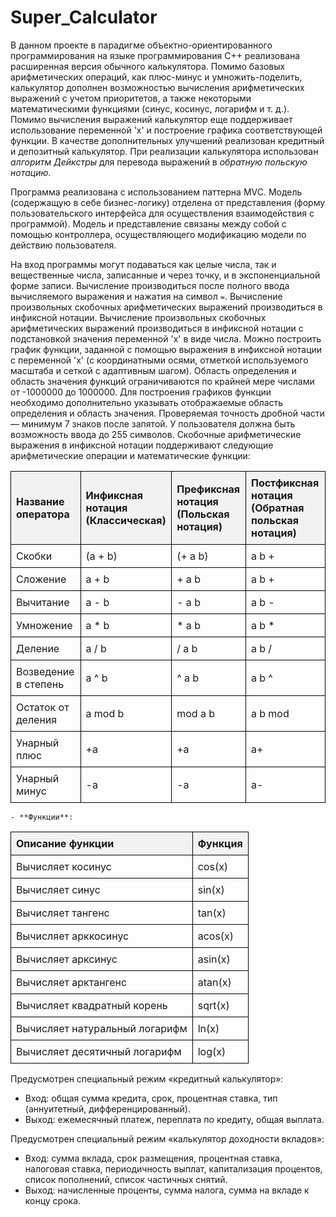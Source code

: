 # Super_Calculator

В данном проекте в парадигме объектно-ориентированного программирования на языке программирования С++ реализована расширенная версия обычного калькулятора. Помимо базовых арифметических операций, как плюс-минус и умножить-поделить, калькулятор дополнен возможностью вычисления арифметических выражений с учетом приоритетов, а также некоторыми математическими функциями (синус, косинус, логарифм и т. д.). Помимо вычисления выражений калькулятор еще поддерживает использование переменной 'x' и построение графика соответствующей функции. В качестве дополнительных улучшений реализован кредитный и депозитный калькулятор.
При реализации калькулятора использован *алгоритм Дейкстры* для перевода выражений в *обратную польскую нотацию*.

Программа реализована с использованием паттерна MVC. Модель (содержащую в себе бизнес-логику) отделена от представления (форму пользовательского интерфейса для осуществления взаимодействия с программой). Модель и представление связаны между собой с помощью контроллера, осуществляющего модификацию модели по действию пользователя.

На вход программы могут подаваться как целые числа, так и вещественные числа, записанные и через точку, и в экспоненциальной форме записи.
Вычисление производиться после полного ввода вычисляемого выражения и нажатия на символ `=`.
Вычисление произвольных скобочных арифметических выражений производиться в инфиксной нотации.
Вычисление произвольных скобочных арифметических выражений производиться в инфиксной нотации с подстановкой значения переменной 'x' в виде числа.
Можно построить график функции, заданной с помощью выражения в инфиксной нотации с переменной 'x' (с координатными осями, отметкой используемого масштаба и сеткой с адаптивным шагом).
Область определения и область значения функций ограничиваются по крайней мере числами от -1000000 до 1000000.
Для построения графиков функции необходимо дополнительно указывать отображаемые область определения и область значения.
Проверяемая точность дробной части — минимум 7 знаков после запятой.
У пользователя должна быть возможность ввода до 255 символов.
Скобочные арифметические выражения в инфиксной нотации поддерживают следующие арифметические операции и математические функции:

<!DOCTYPE html>
<html lang="ru">
<head>
    <meta charset="UTF-8">
    <meta name="viewport" content="width=device-width, initial-scale=1.0">
    <title>Таблица операторов</title>
    <style>
        table {
            width: 100%;
            border-collapse: collapse;
        }
        th, td {
            border: 1px solid black;
            padding: 8px;
            text-align: left;
        }
        th {
            background-color: #f2f2f2;
        }
    </style>
</head>
<body>
    <table>
        <thead>
            <tr>
                <th>Название оператора</th>
                <th>Инфиксная нотация <br /> (Классическая)</th>
                <th>Префиксная нотация <br /> (Польская нотация)</th>
                <th>Постфиксная нотация <br /> (Обратная польская нотация)</th>
            </tr>
        </thead>
        <tbody>
            <tr>
                <td>Скобки</td>
                <td>(a + b)</td>
                <td>(+ a b)</td>
                <td>a b +</td>
            </tr>
            <tr>
                <td>Сложение</td>
                <td>a + b</td>
                <td>+ a b</td>
                <td>a b +</td>
            </tr>
            <tr>
                <td>Вычитание</td>
                <td>a - b</td>
                <td>- a b</td>
                <td>a b -</td>
            </tr>
            <tr>
                <td>Умножение</td>
                <td>a * b</td>
                <td>* a b</td>
                <td>a b *</td>
            </tr>
            <tr>
                <td>Деление</td>
                <td>a / b</td>
                <td>/ a b</td>
                <td>a b /</td>
            </tr>
            <tr>
                <td>Возведение в степень</td>
                <td>a ^ b</td>
                <td>^ a b</td>
                <td>a b ^</td>
            </tr>
            <tr>
                <td>Остаток от деления</td>
                <td>a mod b</td>
                <td>mod a b</td>
                <td>a b mod</td>
            </tr>
            <tr>
                <td>Унарный плюс</td>
                <td>+a</td>
                <td>+a</td>
                <td>a+</td>
            </tr>
            <tr>
                <td>Унарный минус</td>
                <td>-a</td>
                <td>-a</td>
                <td>a-</td>
            </tr>
        </tbody>
    </table>
</body>
</html>


    - **Функции**:
  
 <!DOCTYPE html>
<html lang="ru">
<head>
    <meta charset="UTF-8">
    <meta name="viewport" content="width=device-width, initial-scale=1.0">
    <title>Таблица функций</title>
    <style>
        table {
            width: 100%;
            border-collapse: collapse;
        }
        th, td {
            border: 1px solid black;
            padding: 8px;
            text-align: left;
        }
        th {
            background-color: #f2f2f2;
        }
    </style>
</head>
<body>
    <table>
        <thead>
            <tr>
                <th>Описание функции</th>
                <th>Функция</th>
            </tr>
        </thead>
        <tbody>
            <tr>
                <td>Вычисляет косинус</td>
                <td>cos(x)</td>
            </tr>
            <tr>
                <td>Вычисляет синус</td>
                <td>sin(x)</td>
            </tr>
            <tr>
                <td>Вычисляет тангенс</td>
                <td>tan(x)</td>
            </tr>
            <tr>
                <td>Вычисляет арккосинус</td>
                <td>acos(x)</td>
            </tr>
            <tr>
                <td>Вычисляет арксинус</td>
                <td>asin(x)</td>
            </tr>
            <tr>
                <td>Вычисляет арктангенс</td>
                <td>atan(x)</td>
            </tr>
            <tr>
                <td>Вычисляет квадратный корень</td>
                <td>sqrt(x)</td>
            </tr>
            <tr>
                <td>Вычисляет натуральный логарифм</td>
                <td>ln(x)</td>
            </tr>
            <tr>
                <td>Вычисляет десятичный логарифм</td>
                <td>log(x)</td>
            </tr>
        </tbody>
    </table>
</body>
</html>


Предусмотрен специальный режим «кредитный калькулятор»:
 - Вход: общая сумма кредита, срок, процентная ставка, тип (аннуитетный, дифференцированный).
 - Выход: ежемесячный платеж, переплата по кредиту, общая выплата.

Предусмотрен специальный режим «калькулятор доходности вкладов»:
 - Вход: сумма вклада, срок размещения, процентная ставка, налоговая ставка, периодичность выплат, капитализация процентов, список пополнений, список частичных снятий.
 - Выход: начисленные проценты, сумма налога, сумма на вкладе к концу срока.

